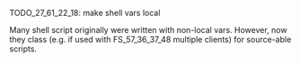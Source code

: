 
TODO_27_61_22_18: make shell vars local

Many shell script originally were written with non-local vars.
However, now they class (e.g. if used with FS_57_36_37_48 multiple clients) for source-able scripts.
